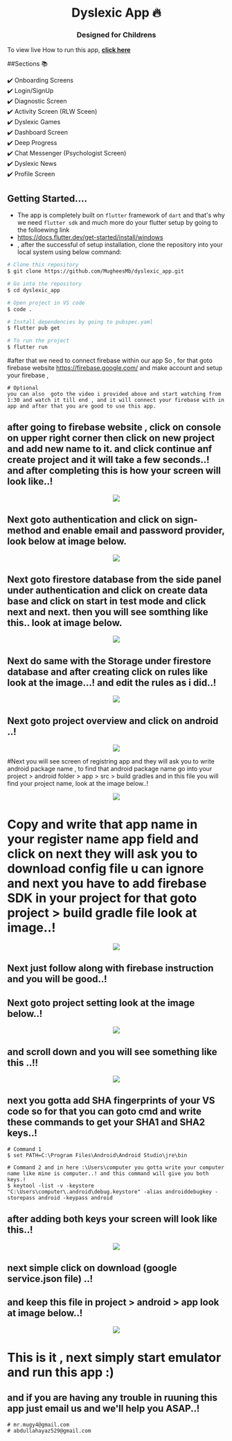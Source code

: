 <h1 align="center"> Dyslexic App 🔥 </h1> 
<h3 align="center"> Designed for Childrens </h3>

To view  live How to run this app, **[click here](https://www.youtube.com/watch?v=x3nJxGKv0t0&ab_channel=MugheesMb)**

##Sections 📚

✔️ Onboarding Screens\
✔️ Login/SignUp\
✔️ Diagnostic Screen\
✔️ Activity Screen (RLW Sceen)\
✔️ Dyslexic Games\
✔️ Dashboard Screen \
✔️ Deep Progress\
✔️ Chat Messenger (Psychologist Screen)\
✔️ Dyslexic News\
✔️ Profile Screen

## Getting Started....
- The app is completely built on `flutter` framework of `dart` and that's why we need `flutter sdk` and much more do your flutter setup by going to the folloewing link
- https://docs.flutter.dev/get-started/install/windows
-  , after the successful of setup installation, clone the repository into your local system using below command:

```bash
# Clone this repository
$ git clone https://github.com/MugheesMb/dyslexic_app.git

# Go into the repository
$ cd dyslexic_app

# Open project in VS code
$ code .

# Install dependencies by going to pubspec.yaml
$ flutter pub get

# To run the project
$ flutter run

```

#after that we need to connect  firebase within our app So , for that goto firebase website https://firebase.google.com/  and make account and setup your firebase
,
```
# Optional
you can also  goto the video i provided above and start watching from 1:30 and watch it till end , and it will connect your firebase with in app and after that you are good to use this app.
```

## after going to firebase website , click on console on upper right corner then click on new project and add new name to it. and click continue anf create project and it will take a few seconds..! and after completing this is how your screen will look like..!


<p align="center">
  <kbd>
<img src="https://user-images.githubusercontent.com/62281201/172184367-7af9f5b8-cf1e-4e37-a9f2-04ba381a34c3.png"></img>
  </kbd>
</p>

## Next goto authentication  and click on sign-method and enable email and password provider, look below at image below.

<p align="center">
  <kbd>
<img src="https://user-images.githubusercontent.com/62281201/172187194-f645d2f2-e2d6-4d1d-bf3f-cc12fdf7d976.png"></img>
  </kbd>
</p>

## Next goto firestore database from the side panel under authentication and click on create data base and click on start in test mode and click next and next. then you will see somthing like this.. look at image below.

<p align="center">
  <kbd>
<img src="https://user-images.githubusercontent.com/62281201/172188521-99306892-1c8c-4360-aea0-eb120573a2e0.png"></img>
  </kbd>
</p>

## Next do same with the Storage under firestore database and after creating click on rules like look at the image...! and edit the rules as i did..!

<p align="center">
  <kbd>
<img src="https://user-images.githubusercontent.com/62281201/161072082-9d042768-0bd8-4007-8487-4b68e2f89129.png"></img>
  </kbd>
</p>


## Next goto project overview  and click on android ..!

<p align="center">
  <kbd>
<img src="https://user-images.githubusercontent.com/62281201/172189844-08699a38-d2fa-4998-92bc-2779d5c00119.png"></img>
  </kbd>
</p>

#Next you will see screen of registring app and they will ask you to write android package name , to find that android package name go into your project > android folder > app > src > build gradles and in this file you will find your project name, look at the image below..!

<p align="center">
  <kbd>
<img src="https://user-images.githubusercontent.com/62281201/161643006-83afd412-8af3-4319-9364-e2299e9b1ef1.png"></img>
  </kbd>
</p>

# Copy and write that app name in your register name app field and click on next they will ask you to download config file u can ignore and next you have to add firebase SDK in your project for that goto project > build gradle file look at image..!

<p align="center">
  <kbd>
<img src="https://user-images.githubusercontent.com/62281201/172191713-93f2cff1-7f29-46e7-ad09-62de5f4133f8.png"></img>
  </kbd>
</p>

## Next just follow along with firebase instruction and you will be good..!

## Next goto project setting look at the image below..!

<p align="center">
  <kbd>
<img src="https://user-images.githubusercontent.com/62281201/161636774-4b17a48a-b4d9-48d0-9db5-9fbc2fdcb529.png"></img>
  </kbd>
</p>

## and scroll down and you will see something like this ..!!

<p align="center">
  <kbd>
<img src="https://user-images.githubusercontent.com/62281201/161078438-b1eb3464-02da-4bb2-89bd-8ddbb6a7ea57.png"></img>
  </kbd>
</p>

## next you gotta add SHA fingerprints of your VS code so for that you can goto cmd and write these commands to get your SHA1 and SHA2 keys..!

```
# Command 1
$ set PATH=C:\Program Files\Android\Android Studio\jre\bin

# Command 2 and in here :\Users\computer you gotta write your computer name like mine is computer..! and this command will give you both keys.!
$ keytool -list -v -keystore "C:\Users\computer\.android\debug.keystore" -alias androiddebugkey -storepass android -keypass android
```
## after adding both keys your screen will look like this..!

<p align="center">
  <kbd>
<img src="https://user-images.githubusercontent.com/62281201/161079714-e9f7f2d0-0420-4f4f-9f93-85aebc3c75f7.png"></img>
  </kbd>
</p>

## next simple click on download  (google service.json file) ..!

## and keep this file in project > android > app look at image below..!


<p align="center">
  <kbd>
<img src="https://user-images.githubusercontent.com/62281201/172194978-0076dea6-7558-4b50-b41d-6cd42470c6fc.png"></img>
  </kbd>
</p>


# This is it , next simply start emulator and run this app :)

## and if you are having any trouble in ruuning this app just email us and we'll help you ASAP..!

```
# mr.mugy4@gmail.com
# abdullahayaz529@gmail.com

```














  
